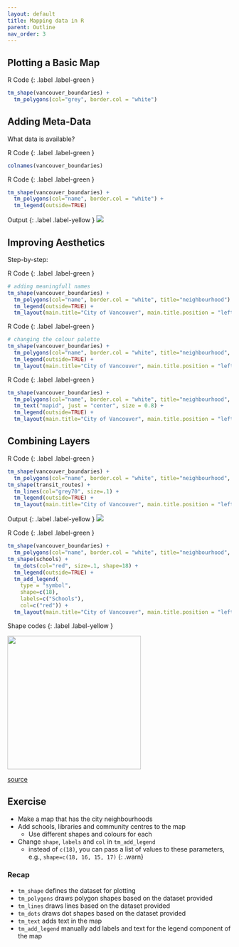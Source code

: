```yaml
---
layout: default
title: Mapping data in R
parent: Outline
nav_order: 3
---
```


## Plotting a Basic Map


R Code
{: .label .label-green }
```R
tm_shape(vancouver_boundaries) + 
  tm_polygons(col="grey", border.col = "white")
```



## Adding Meta-Data


What data is available?

R Code
{: .label .label-green }
```R
colnames(vancouver_boundaries)
```

R Code
{: .label .label-green }
```R
tm_shape(vancouver_boundaries) + 
  tm_polygons(col="name", border.col = "white") +
  tm_legend(outside=TRUE)
```

Output
{: .label .label-yellow }
<img src="{{site.baseurl}}/content/fig/plot1.png">


## Improving Aesthetics

Step-by-step:


R Code
{: .label .label-green }
```R
# adding meaningfull names
tm_shape(vancouver_boundaries) + 
  tm_polygons(col="name", border.col = "white", title="neighbourhood") +
  tm_legend(outside=TRUE) +
  tm_layout(main.title="City of Vancouver", main.title.position = "left")
```


R Code
{: .label .label-green }
```R
# changing the colour palette
tm_shape(vancouver_boundaries) + 
  tm_polygons(col="name", border.col = "white", title="neighbourhood", palette = "Pastel1") +
  tm_legend(outside=TRUE) +
  tm_layout(main.title="City of Vancouver", main.title.position = "left")
```


R Code
{: .label .label-green }
```R
tm_shape(vancouver_boundaries) +
  tm_polygons(col="name", border.col = "white", title="neighbourhood", palette = "Pastel1") +
  tm_text("mapid", just = "center", size = 0.8) +
  tm_legend(outside=TRUE) +
  tm_layout(main.title="City of Vancouver", main.title.position = "left")
```


## Combining Layers



R Code
{: .label .label-green }
```R
tm_shape(vancouver_boundaries) +
  tm_polygons(col="name", border.col = "white", title="neighbourhood", palette = "Pastel1") +
tm_shape(transit_routes) +
  tm_lines(col="grey70", size=.1) +
  tm_legend(outside=TRUE) +
  tm_layout(main.title="City of Vancouver", main.title.position = "left")
```



Output
{: .label .label-yellow }
<img src="{{site.baseurl}}/content/fig/plot2.png">


R Code
{: .label .label-green }
```R
tm_shape(vancouver_boundaries) +
  tm_polygons(col="name", border.col = "white", title="neighbourhood", palette = "Pastel1") +
tm_shape(schools) + 
  tm_dots(col="red", size=.1, shape=18) +
  tm_legend(outside=TRUE) +
  tm_add_legend(
    type = "symbol", 
    shape=c(18), 
    labels=c("Schools"),
    col=c("red")) +  
  tm_layout(main.title="City of Vancouver", main.title.position = "left")
```

Shape codes
{: .label .label-yellow }

<img src="{{site.baseurl}}/content/fig/shapes.png" width="300">

[source](http://www.sthda.com/english/wiki/r-plot-pch-symbols-the-different-point-shapes-available-in-r)


## Exercise

- Make a map that has the city neighbourhoods 
- Add schools, libraries and community centres to the map
  - Use different shapes and colours for each
- Change `shape`, `labels` and `col` in `tm_add_legend`
  - instead of `c(18)`, you can pass a list of values to these parameters, e.g., `shape=c(18, 16, 15, 17)`
{: .warn}


### Recap

- `tm_shape` defines the dataset for plotting
- `tm_polygons` draws polygon shapes based on the dataset provided
- `tm_lines` draws lines based on the dataset provided
- `tm_dots` draws dot shapes based on the dataset provided
- `tm_text` adds text in the map
- `tm_add_legend` manually add labels and text for the legend component of the map